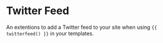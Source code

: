 Twitter Feed
====================

An extentions to add a Twitter feed to your site when using <code>{{ twitterfeed() }}</code> in your templates.

